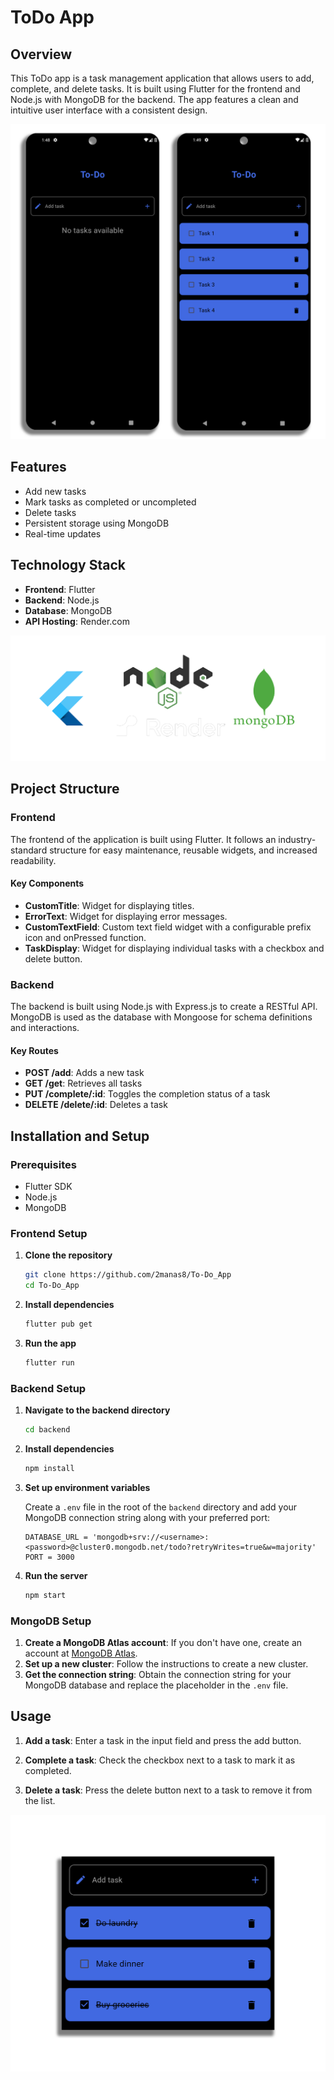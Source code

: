 # ToDo App

## Overview

This ToDo app is a task management application that allows users to add, complete, and delete tasks. It is built using Flutter for the frontend and Node.js with MongoDB for the backend. The app features a clean and intuitive user interface with a consistent design.

![App Overview](./assets/overview.png)

## Features

- Add new tasks
- Mark tasks as completed or uncompleted
- Delete tasks
- Persistent storage using MongoDB
- Real-time updates

## Technology Stack

- **Frontend**: Flutter
- **Backend**: Node.js
- **Database**: MongoDB
- **API Hosting**: Render.com

![Tech Stack](./assets/tech_stack.png)

## Project Structure

### Frontend

The frontend of the application is built using Flutter. It follows an industry-standard structure for easy maintenance, reusable widgets, and increased readability.

#### Key Components

- **CustomTitle**: Widget for displaying titles.
- **ErrorText**: Widget for displaying error messages.
- **CustomTextField**: Custom text field widget with a configurable prefix icon and onPressed function.
- **TaskDisplay**: Widget for displaying individual tasks with a checkbox and delete button.

### Backend

The backend is built using Node.js with Express.js to create a RESTful API. MongoDB is used as the database with Mongoose for schema definitions and interactions.

#### Key Routes

- **POST /add**: Adds a new task
- **GET /get**: Retrieves all tasks
- **PUT /complete/:id**: Toggles the completion status of a task
- **DELETE /delete/:id**: Deletes a task

## Installation and Setup

### Prerequisites

- Flutter SDK
- Node.js
- MongoDB

### Frontend Setup

1. **Clone the repository**

   ```sh
   git clone https://github.com/2manas8/To-Do_App
   cd To-Do_App
   ```

2. **Install dependencies**

   ```sh
   flutter pub get
   ```

3. **Run the app**

   ```sh
   flutter run
   ```

### Backend Setup

1. **Navigate to the backend directory**

   ```sh
   cd backend
   ```

2. **Install dependencies**

   ```sh
   npm install
   ```

3. **Set up environment variables**

   Create a `.env` file in the root of the `backend` directory and add your MongoDB connection string along with your preferred port:

   ```env
   DATABASE_URL = 'mongodb+srv://<username>:<password>@cluster0.mongodb.net/todo?retryWrites=true&w=majority'
   PORT = 3000
   ```

4. **Run the server**

   ```sh
   npm start
   ```

### MongoDB Setup

1. **Create a MongoDB Atlas account**: If you don't have one, create an account at [MongoDB Atlas](https://www.mongodb.com/cloud/atlas).
2. **Set up a new cluster**: Follow the instructions to create a new cluster.
3. **Get the connection string**: Obtain the connection string for your MongoDB database and replace the placeholder in the `.env` file.

## Usage

1. **Add a task**: Enter a task in the input field and press the add button.

2. **Complete a task**: Check the checkbox next to a task to mark it as completed.

3. **Delete a task**: Press the delete button next to a task to remove it from the list.

![Features](./assets/task_done.png)
